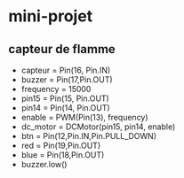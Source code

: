 # mini-projet
## capteur de flamme 

* capteur = Pin(16, Pin.IN)
* buzzer = Pin(17,Pin.OUT)
* frequency = 15000
* pin15 = Pin(15, Pin.OUT)
* pin14 = Pin(14, Pin.OUT)
* enable = PWM(Pin(13), frequency)
* dc_motor = DCMotor(pin15, pin14, enable)
* btn = Pin(12,Pin.IN,Pin.PULL_DOWN)
* red = Pin(19,Pin.OUT)
* blue = Pin(18,Pin.OUT)
* buzzer.low()